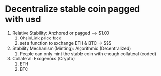# Decentralize stable coin pagged with usd

1. Relative Stability: Anchored or pagged --> $1.00
    1. ChainLink price feed 
    2. set a function to exchange ETH & BTC -> $$$
2. Stability Mechanism (Minting): Algorithmic (Decentralized)
    1. People can only mint the stable coin with enough collateral (coded)
3. Collateral: Exogenous (Crypto)
    1. ETH
    2. BTC

